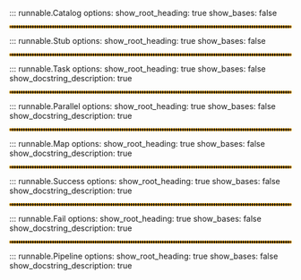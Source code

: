 ::: runnable.Catalog
    options:
        show_root_heading: true
        show_bases: false

<hr style="border:2px dotted orange">

::: runnable.Stub
    options:
        show_root_heading: true
        show_bases: false

<hr style="border:2px dotted orange">

::: runnable.Task
    options:
        show_root_heading: true
        show_bases: false
        show_docstring_description: true

<hr style="border:2px dotted orange">

::: runnable.Parallel
    options:
        show_root_heading: true
        show_bases: false
        show_docstring_description: true

<hr style="border:2px dotted orange">

::: runnable.Map
    options:
        show_root_heading: true
        show_bases: false
        show_docstring_description: true

<hr style="border:2px dotted orange">

::: runnable.Success
    options:
        show_root_heading: true
        show_bases: false
        show_docstring_description: true

<hr style="border:2px dotted orange">

::: runnable.Fail
    options:
        show_root_heading: true
        show_bases: false
        show_docstring_description: true

<hr style="border:2px dotted orange">

::: runnable.Pipeline
    options:
        show_root_heading: true
        show_bases: false
        show_docstring_description: true
